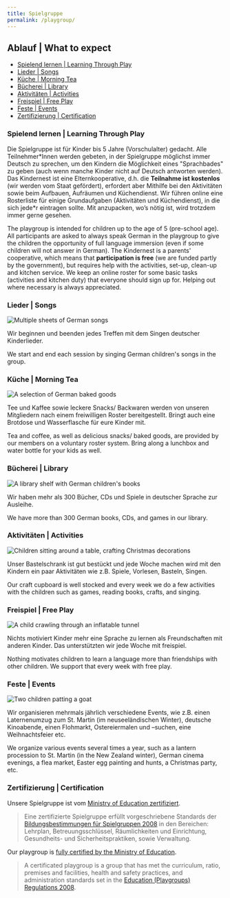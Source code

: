 ```yaml
---
title: Spielgruppe
permalink: /playgroup/
---
```


## Ablauf | What to expect

* [Spielend lernen \| Learning Through Play](#spielend-lernen--learning-through-play)
* [Lieder \| Songs](#lieder--songs)
* [Küche \| Morning Tea](#küche--morning-tea)
* [Bücherei \| Library](#bücherei--library)
* [Aktivitäten \| Activities](#aktivitäten--activities)
* [Freispiel \| Free Play](#freispiel--free-play)
* [Feste \| Events](#feste--events)
* [Zertifizierung \| Certification](#zertifizierung--certification)

### Spielend lernen | Learning Through Play

Die Spielgruppe ist für Kinder bis 5 Jahre (Vorschulalter) gedacht. Alle Teilnehmer\*Innen werden gebeten, in der Spielgruppe möglichst immer Deutsch zu sprechen, um den Kindern die Möglichkeit eines "Sprachbades" zu geben (auch wenn manche Kinder nicht auf Deutsch antworten werden). Das Kindernest ist eine Elternkooperative, d.h. die **Teilnahme ist kostenlos** (wir werden vom Staat gefördert), erfordert aber Mithilfe bei den Aktivitäten sowie beim Aufbauen, Aufräumen und Küchendienst. Wir führen online eine Rosterliste für einige Grundaufgaben (Aktivitäten und Küchendienst), in die sich jede\*r eintragen sollte. Mit anzupacken, wo’s nötig ist, wird trotzdem immer gerne gesehen.

The playgroup is intended for children up to the age of 5 (pre-school age). ​ All participants are asked to always speak German in the playgroup to give the children the opportunity of full language immersion (even if some children will not answer in German). The Kindernest is a parents' cooperative, which means that **participation is free** (we are funded partly by the government), but requires help with the activities, set-up, clean-up and kitchen service. We keep an online roster for some basic tasks (activities and kitchen duty) that everyone should sign up for. Helping out where necessary is always appreciated.

### Lieder | Songs

![Multiple sheets of German songs](/assets/songs.webp)

Wir beginnen und beenden jedes Treffen mit dem Singen deutscher Kinderlieder.

We start and end each session by singing German children's songs in the group.

### Küche | Morning Tea

![A selection of German baked goods](/assets/morning-tea.webp)

​Tee und Kaffee sowie leckere Snacks/ Backwaren werden von unseren Mitgliedern nach einem freiwilligen Roster bereitgestellt. Bringt auch eine Brotdose und Wasserflasche für eure Kinder mit.

Tea and coffee, as well as delicious snacks/ baked goods, are provided by our members on a voluntary roster system. Bring along a lunchbox and water bottle for your kids as well.

### Bücherei | Library

![A library shelf with German children's books](/assets/library.webp)

Wir haben mehr als 300 Bücher, CDs und Spiele in deutscher Sprache zur Ausleihe.

We have more than 300 German books, CDs, and games in our library.

### Aktivitäten | Activities

![Children sitting around a table, crafting Christmas decorations](/assets/activities.webp)

Unser Bastelschrank ist gut bestückt und jede Woche machen wird mit den Kindern ein paar Aktivitäten wie z.B. Spiele, Vorlesen, Basteln, Singen. 

Our craft cupboard is well stocked and every week we do a few activities with the children such as games, reading books, crafts, and singing. 

### Freispiel | Free Play

![A child crawling through an inflatable tunnel](/assets/freeplay.webp)

Nichts motiviert Kinder mehr eine Sprache zu lernen als Freundschaften mit anderen Kinder. Das unterstützten wir jede Woche mit freispiel.

Nothing motivates children to learn a language more than friendships with other children. We support that every week with free play.

### Feste | Events

![Two children patting a goat](/assets/events.webp)

Wir organisieren mehrmals jährlich verschiedene Events, wie z.B. einen Laternenumzug zum St. Martin (im neuseeländischen Winter), deutsche Kinoabende, einen Flohmarkt, Ostereiermalen und –suchen, eine Weihnachtsfeier etc. 

We organize various events several times a year, such as a lantern procession to St. Martin (in the New Zealand winter), German cinema evenings, a flea market, Easter egg painting and hunts, a Christmas party, etc.

### Zertifizierung | Certification

Unsere Spielgruppe ist vom [Ministry of Education zertifiziert](https://www.education.govt.nz/early-childhood/licensing-and-regulations/the-regulatory-framework-for-ece/licensing-criteria/certification-criteria-for-playgroups/playgroups/).

> Eine zertifizierte Spielgruppe erfüllt vorgeschriebene Standards der [Bildungsbestimmungen für Spielgruppen 2008](https://www.legislation.govt.nz/regulation/public/2008/0205/latest/DLM1396401.html) in den Bereichen: Lehrplan, Betreuungsschlüssel, Räumlichkeiten und Einrichtung, Gesundheits- und Sicherheitspraktiken, sowie Verwaltung.

Our playgroup is [fully certified by the Ministry of Education](https://www.education.govt.nz/early-childhood/licensing-and-regulations/the-regulatory-framework-for-ece/licensing-criteria/certification-criteria-for-playgroups/playgroups/).

> A certificated playgroup is a group that has met the curriculum, ratio, premises and facilities, health and safety practices, and administration standards set in the [Education (Playgroups) Regulations 2008](https://www.legislation.govt.nz/regulation/public/2008/0205/latest/DLM1396401.html).
